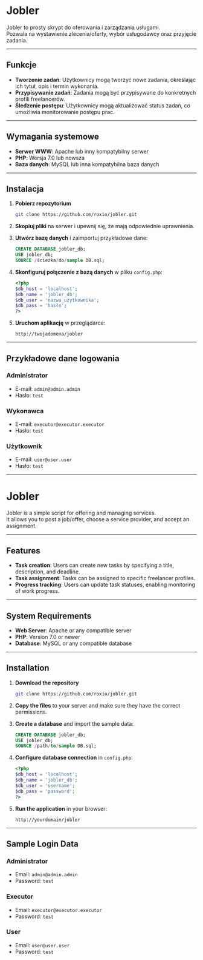 # Jobler

Jobler to prosty skrypt do oferowania i zarządzania usługami.  
Pozwala na wystawienie zlecenia/oferty, wybór usługodawcy oraz przyjęcie zadania.

---

## Funkcje

- **Tworzenie zadań**: Użytkownicy mogą tworzyć nowe zadania, określając ich tytuł, opis i termin wykonania.  
- **Przypisywanie zadań**: Zadania mogą być przypisywane do konkretnych profili freelancerów.  
- **Śledzenie postępu**: Użytkownicy mogą aktualizować status zadań, co umożliwia monitorowanie postępu prac.  

---

## Wymagania systemowe

- **Serwer WWW**: Apache lub inny kompatybilny serwer  
- **PHP**: Wersja 7.0 lub nowsza  
- **Baza danych**: MySQL lub inna kompatybilna baza danych  

---

## Instalacja

1. **Pobierz repozytorium**
   ```bash
   git clone https://github.com/roxio/jobler.git
   ```

2. **Skopiuj pliki** na serwer i upewnij się, że mają odpowiednie uprawnienia.  

3. **Utwórz bazę danych** i zaimportuj przykładowe dane:
   ```sql
   CREATE DATABASE jobler_db;
   USE jobler_db;
   SOURCE /ścieżka/do/sample DB.sql;
   ```

4. **Skonfiguruj połączenie z bazą danych** w pliku `config.php`:
   ```php
   <?php
   $db_host = 'localhost';
   $db_name = 'jobler_db';
   $db_user = 'nazwa_użytkownika';
   $db_pass = 'hasło';
   ?>
   ```

5. **Uruchom aplikację** w przeglądarce:  
   ```
   http://twojadomena/jobler
   ```

---

## Przykładowe dane logowania

### Administrator
- E-mail: `admin@admin.admin`  
- Hasło: `test`  

### Wykonawca
- E-mail: `executor@executor.executor`  
- Hasło: `test`  

### Użytkownik
- E-mail: `user@user.user`  
- Hasło: `test`  



------


# Jobler

Jobler is a simple script for offering and managing services.  
It allows you to post a job/offer, choose a service provider, and accept an assignment.

---

## Features

- **Task creation**: Users can create new tasks by specifying a title, description, and deadline.  
- **Task assignment**: Tasks can be assigned to specific freelancer profiles.  
- **Progress tracking**: Users can update task statuses, enabling monitoring of work progress.  

---

## System Requirements

- **Web Server**: Apache or any compatible server  
- **PHP**: Version 7.0 or newer  
- **Database**: MySQL or any compatible database  

---

## Installation

1. **Download the repository**
   ```bash
   git clone https://github.com/roxio/jobler.git
   ```

2. **Copy the files** to your server and make sure they have the correct permissions.  

3. **Create a database** and import the sample data:
   ```sql
   CREATE DATABASE jobler_db;
   USE jobler_db;
   SOURCE /path/to/sample DB.sql;
   ```

4. **Configure database connection** in `config.php`:
   ```php
   <?php
   $db_host = 'localhost';
   $db_name = 'jobler_db';
   $db_user = 'username';
   $db_pass = 'password';
   ?>
   ```

5. **Run the application** in your browser:  
   ```
   http://yourdomain/jobler
   ```

---

## Sample Login Data

### Administrator
- Email: `admin@admin.admin`  
- Password: `test`  

### Executor
- Email: `executor@executor.executor`  
- Password: `test`  

### User
- Email: `user@user.user`  
- Password: `test`  
